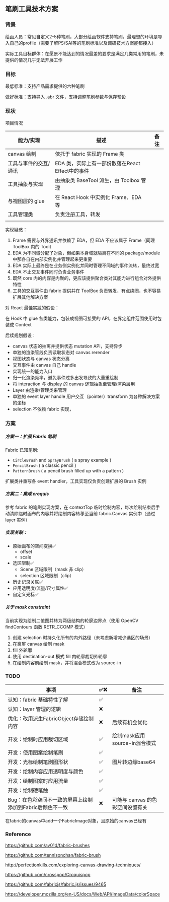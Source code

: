 ## 笔刷工具技术方案

### 背景

绘画人员：常见自定义2-5种笔刷，大部分绘画软件支持笔刷，最理想的环境是导入自己的profile（需要了解PS/SAI等的笔刷标准以及调研技术方案能都接入）

实际工具目标群体：在愿景不能达到的情况最差的要求是满足几类常用的笔刷，未提供的情况几乎无法开展工作

### 目标

最低标准：支持产品需求提供的六种笔刷

做好标准：支持导入 .abr 文件，支持调整笔刷参数与保存预设

### 现状

项目情况

| 能力/实现             | 描述                                             | 备注 |
| --------------------- | ------------------------------------------------ | ---- |
| canvas 绘制           | 依托于 fabric 实现的 Frame 类                    |      |
| 工具与事件的交互/通讯 | EDA 类，实际上有一部份散落在React Effect中的事件 |      |
| 工具抽象与实现        | 由抽象类 BaseTool 派生，由 Toolbox 管理          |      |
| 与视图层的 glue       | 在 React Hook 中实例化 Frame、EDA 等             |      |
| 工具管理类            | 负责注册工具，转发                               |      |
|                       |                                                  |      |

实现疑惑：

1. Frame 需要与外界通讯并依赖了 EDA，但 EDA 不应该属于 Frame（同理 ToolBox 内的 Tool）
2. EDA 为不同域分配了对象，但如果本身域就隔离在不同的 package/module 中那各自在内部实例化并管理起来更重要
3. EDA 实际上最终是在业务侧实例化并同时管理不同域的事件流转，最终过宽
4. EDA 不止交互事件同时负责业务事件
5. 既然 core 内的内容是内聚的，更应该提供聚合类对其能力进行组合对外提供特性
6. 工具的交互事件由 fabric 提供并在 ToolBox 负责转发，有点绕圈，也不容易扩展其他解决方案

对 React 最佳实践的假设：

在 Hook 中 glue 各类能力，包装成视图可接受的 API，在界定组件范围使用时包装成 Context

后续规划假设：

- canvas 状态的抽离并提供状态 mutation API，支持异步
- 单独的渲染管线负责读取状态对 canvas rerender
- 视图状态与 canvas 状态分离
- 交互事件由 canvas 自己 handle
- 实现统一的能力入口
- 归一化渲染频率，避免事件过多出发导致的大量重绘制
- 将 interaction 与 display 的 canvas 逻辑抽象至管理/渲染层用
- Layer 由渲染/管理类来管理
- 单独的 event layer handle 用户交互（pointer）transform 为各种解决方案的坐标
- selection 不依赖 fabric 实现，

### 方案

##### 方案一：扩展 Fabric 笔刷

Fabric 已知笔刷:

- `CircleBrush` and `SprayBrush` ( a spray example )
- `PencilBrush` ( a classic pencil )
- `PatternBrush` ( a pencil brush filled up with a pattern )

扩展类并重写各 event handler，工具实现仅负责创建扩展的 Brush 实例

##### 方案二：集成 croquis

参考 fabric 的笔刷实现方案，在 contextTop 临时绘制内容，每次绘制结束后手动清除临时画布的内容并将绘制内容转移至当前 fabric.Canvas 实例中（通过 layer 实例）

##### 实现关联：

- 原始画布的空间变换✅
  - offset
  - scale
- 选区限制✅
  - Scene 区域限制（mask 非 clip）
  - selection 区域限制（clip）
- 历史记录关联✅
- 应用透明度/流量/尺寸属性✅
- 自定义光标✅

##### 关于 mask constraint

当前实现为绘制二值图并转为两级结构的轮廓边界点（使用 OpenCV findContours 函数 RETR_CCOMP 模式）

1. 创建 selection 时持久化所有的内外路径（未考虑新增减少选区的场景）
2. 在离屏 canvas 绘制 mask
3. fill 外轮廓
4. 使用 destination-out 模式 fill 内轮廓裁切外轮廓
5. 在绘制内容前绘制 mask，并将混合模式改为 source-in

### TODO

| 事项                                                      | ✅❌   | 备注                             |
| --------------------------------------------------------- | ---- | -------------------------------- |
| 认知：fabric 基础特性了解                                 | ✅    |                                  |
| 认知：layer 管理的逻辑                                    | ❌    |                                  |
| 优化：改用派生FabricObject存储绘制内容                    | ❌    | 后续有机会优化                   |
| 开发：绘制时应用裁切区域                                  | ✅    | 绘制mask应用source-in混合模式    |
| 开发：使用图案绘制笔刷                                    | ✅    |                                  |
| 开发：光标绘制笔刷图形状                                  | ✅    | 图片转边缘base64                 |
| 开发：绘制内容应用透明度与颜色                            | ✅    |                                  |
| 开发：绘制图案时应用流量                                  | ✅    |                                  |
| 开发：绘制硬笔触                                          | ✅    |                                  |
| Bug：在色彩空间不一致的屏幕上绘制添加到Fabric后颜色不一致 | ❌    | 可能与 canvas 的色彩空间设置有关 |

在fabric的canvas中add一个FabricImage对象，且原始的canvas已经有

### Reference

https://github.com/av01d/fabric-brushes

https://github.com/tennisonchan/fabric-brush

http://perfectionkills.com/exploring-canvas-drawing-techniques/

https://github.com/crosspop/Croquispop

https://github.com/fabricjs/fabric.js/issues/9465

https://developer.mozilla.org/en-US/docs/Web/API/ImageData/colorSpace